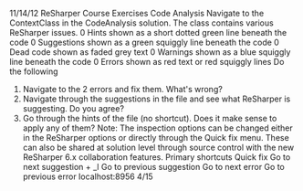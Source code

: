 11/14/12 ReSharper Course Exercises
Code Analysis
Navigate to the ContextClass in the CodeAnalysis solution.
The class contains various ReSharper issues.
0 Hints shown as a short dotted green line beneath the code
0 Suggestions shown as a green squiggly line beneath the code
0 Dead code shown as faded grey text
0 Warnings shown as a blue squiggly line beneath the code
0 Errors shown as red text or red squiggly lines
Do the following
1. Navigate to the 2 errors and fix them. What's wrong?
2. Navigate through the suggestions in the file and see what ReSharper is suggesting. Do you agree?
3. Go through the hints of the file (no shortcut). Does it make sense to apply any of them?
Note: The inspection options can be changed either in the ReSharper options or directly through the Quick fix
menu. These can also be shared at solution level through source control with the new ReSharper 6.x
collaboration features.
Primary shortcuts
Quick fix
Go to next suggestion + _l
Go to previous suggestion
Go to next error
Go to previous error
Iocalhost:8956 4/15